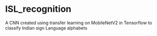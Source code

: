 # ISL_recognition
A CNN created using transfer learning on MobileNetV2 in Tensorflow to classify Indian sign Language alphabets  
